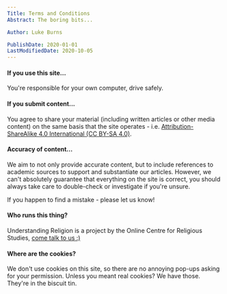 ```yaml
---
Title: Terms and Conditions
Abstract: The boring bits...

Author: Luke Burns

PublishDate: 2020-01-01
LastModifiedDate: 2020-10-05
---
```


#### If you use this site...
You're responsible for your own computer, drive safely.

#### If you submit content...
You agree to share your material (including written articles or other media content) on the same basis that the site operates - i.e. <a href="https://creativecommons.org/licenses/by-sa/4.0/">Attribution-ShareAlike 4.0 International (CC BY-SA 4.0)</a>.

#### Accuracy of content...
We aim to not only provide accurate content, but to include references to academic sources to support and substantiate our articles. However, we can't absolutely guarantee that everything on the site is correct, you should always take care to double-check or investigate if you're unsure.

If you happen to find a mistake - please let us know!

#### Who runs this thing?
Understanding Religion is a project by the Online Centre for Religious Studies, [come talk to us :)](https://ocrs.online/contact)

#### Where are the cookies?
We don't use cookies on this site, so there are no annoying pop-ups asking for your permission. Unless you meant real cookies? We have those. They're in the biscuit tin.